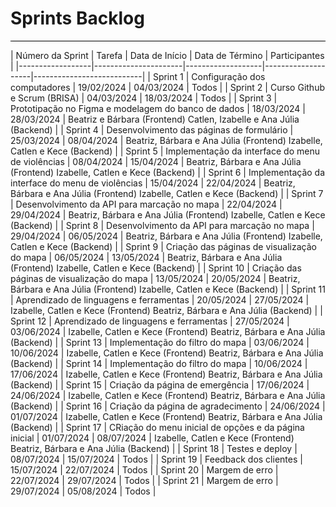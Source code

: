 # **Sprints Backlog**
<hr style="border: 0; height: 1px; background-color: #000000;">
| Número da Sprint |        Tarefa        |   Data de Início  |   Data de Término  |       Participantes       |
|------------------|----------------------|-------------------|--------------------|---------------------------|
|       Sprint 1   | Configuração dos computadores |   19/02/2024  |  04/03/2024 | Todos |
|       Sprint 2   | Curso Github e Scrum (BRISA)   |   04/03/2024  |  18/03/2024 | Todos |
|       Sprint 3   | Prototipação no Figma e modelagem do banco de dados  |   18/03/2024  |  28/03/2024 | Beatriz e Bárbara (Frontend) Catlen, Izabelle e Ana Júlia (Backend) |
|       Sprint 4   | Desenvolvimento das páginas de formulário |   25/03/2024  |  08/04/2024 | Beatriz, Bárbara e Ana Júlia (Frontend) Izabelle, Catlen e Kece (Backend) |
|       Sprint 5   | Implementação da interface do menu de violências     |   08/04/2024  |  15/04/2024 | Beatriz, Bárbara e Ana Júlia (Frontend) Izabelle, Catlen e Kece (Backend) |
|       Sprint 6   | Implementação da interface do menu de violências     |   15/04/2024  |  22/04/2024 | Beatriz, Bárbara e Ana Júlia (Frontend) Izabelle, Catlen e Kece (Backend) |
|       Sprint 7   | Desenvolvimento da API para marcação no mapa |  22/04/2024  |  29/04/2024 | Beatriz, Bárbara e Ana Júlia (Frontend) Izabelle, Catlen e Kece (Backend) |
|       Sprint 8   | Desenvolvimento da API para marcação no mapa |  29/04/2024  |  06/05/2024 | Beatriz, Bárbara e Ana Júlia (Frontend) Izabelle, Catlen e Kece (Backend) |
|       Sprint 9   | Criação das páginas de visualização do mapa |  06/05/2024  |  13/05/2024 | Beatriz, Bárbara e Ana Júlia (Frontend) Izabelle, Catlen e Kece (Backend) |
|       Sprint 10  | Criação das páginas de visualização do mapa |  13/05/2024  |  20/05/2024 | Beatriz, Bárbara e Ana Júlia (Frontend) Izabelle, Catlen e Kece (Backend) |
|       Sprint 11  | Aprendizado de linguagens e ferramentas |  20/05/2024  |  27/05/2024 | Izabelle, Catlen e Kece (Frontend) Beatriz, Bárbara e Ana Júlia (Backend) |
|       Sprint 12  | Aprendizado de linguagens e ferramentas |  27/05/2024  |  03/06/2024 | Izabelle, Catlen e Kece (Frontend) Beatriz, Bárbara e Ana Júlia (Backend) |
|       Sprint 13  | Implementação do filtro do mapa         |  03/06/2024  |  10/06/2024 | Izabelle, Catlen e Kece (Frontend) Beatriz, Bárbara e Ana Júlia (Backend) |
|       Sprint 14  | Implementação do filtro do mapa         |  10/06/2024  |  17/06/2024 | Izabelle, Catlen e Kece (Frontend) Beatriz, Bárbara e Ana Júlia (Backend) |
|       Sprint 15  | Criação da página de emergência    |  17/06/2024  |  24/06/2024 | Izabelle, Catlen e Kece (Frontend) Beatriz, Bárbara e Ana Júlia (Backend) |
|       Sprint 16  | Criação da página de agradecimento |  24/06/2024  |  01/07/2024 | Izabelle, Catlen e Kece (Frontend) Beatriz, Bárbara e Ana Júlia (Backend) |
|       Sprint 17  | CRiação do menu inicial de opções e da página inicial |  01/07/2024  |  08/07/2024 | Izabelle, Catlen e Kece (Frontend) Beatriz, Bárbara e Ana Júlia (Backend) |
|       Sprint 18  | Testes e deploy         |  08/07/2024  |  15/07/2024 | Todos |
|       Sprint 19  | Feedback dos clientes   |  15/07/2024  |  22/07/2024 | Todos |
|       Sprint 20  | Margem de erro          |  22/07/2024  |  29/07/2024 | Todos |
|       Sprint 21  | Margem de erro          |  29/07/2024  |  05/08/2024 | Todos |